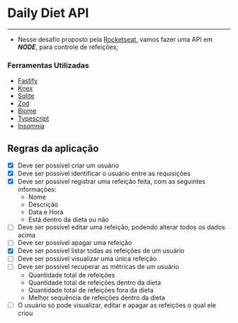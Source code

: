 # Daily Diet API
___

- Nesse desafio proposto pela [Rocketseat](https://www.rocketseat.com.br/), vamos fazer uma API em ***NODE***, para controle de refeições;

### Ferramentas Utilizadas
- [Fastify](https://fastify.dev/)
- [Knex](https://knexjs.org/)
- [Sqlite](https://www.sqlite.org/)
- [Zod](https://zod.dev/)
- [Biome](https://biomejs.dev/)
- [Typescript](https://www.typescriptlang.org/)
- [Insomnia](https://insomnia.rest/)

## Regras da aplicação
- [x] Deve ser possível criar um usuário
- [x] Deve ser possível identificar o usuário entre as requisições
- [x] Deve ser possível registrar uma refeição feita, com as seguintes informações:
  - Nome
  - Descrição
  - Data e Hora
  - Está dentro da dieta ou não
- [ ] Deve ser possível editar uma refeição, podendo alterar todos os dados acima
- [ ] Deve ser possível apagar uma refeição
- [x] Deve ser possível listar todas as refeições de um usuário
- [ ] Deve ser possível visualizar uma única refeição
- [ ] Deve ser possível recuperar as métricas de um usuário
  - Quantidade total de refeições
  - Quantidade total de refeições dentro da dieta
  - Quantidade total de refeições fora da dieta
  - Melhor sequência de refeições dentro da dieta
- [ ] O usuário só pode visualizar, editar e apagar as refeições o qual ele criou